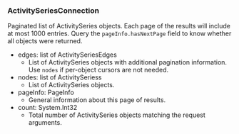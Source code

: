 ### ActivitySeriesConnection
Paginated list of ActivitySeries objects. Each page of the results will include at most 1000 entries. Query the `pageInfo.hasNextPage` field to know whether all objects were returned.

- edges: list of ActivitySeriesEdges
  - List of ActivitySeries objects with additional pagination information. Use `nodes` if per-object cursors are not needed.
- nodes: list of ActivitySeriess
  - List of ActivitySeries objects.
- pageInfo: PageInfo
  - General information about this page of results.
- count: System.Int32
  - Total number of ActivitySeries objects matching the request arguments.
